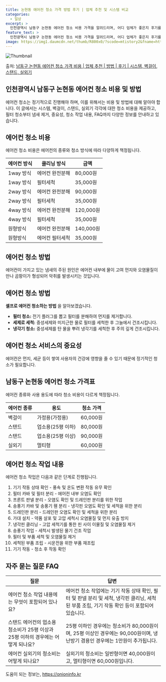 ```yaml
---
title: 논현동 에어컨 청소 가격 방법 후기 | 업체 추천 및 시스템 비교
categories:
  - 일상
excerpt: >
  인천광역시 남동구 논현동 에어컨 청소 비용 가격을 알려드리며, 어디 업체가 좋은지 후기를 통해 알아보겠습니다. 현재 글에서는 시스템, 벽걸이, 스탠드, 실외기 각각에 대해 청소 비용이 나와 있으니 참고하시면 되겠습니다. 에어컨 분해 청소 방법 보기 👈 클릭셀프 에어컨 청소 방법 보기👈 클릭남동구 논현동 에어컨 청소 비용시스템에어컨 방식클리닝방식금액1way 방식에어컨 완전분해80,000원1way 방식에어컨 필터세척35,000원2way 방식에어컨 완전분해90,000원2way 방식에어컨 필터세척35,000원4way 방식에어컨 완전분해120,000원4way 방식에어컨 필터세척35,000원원형방식에어컨 완전분해140,000원원형방식에어컨 필터세척35,000원에어컨 청소 견적 샘플 보기 👈 클릭에어컨 냄새의 원인에..
feature_text: >
  인천광역시 남동구 논현동 에어컨 청소 비용 가격을 알려드리며, 어디 업체가 좋은지 후기를 통해 알아보겠습니다. 현재 글에서는 시스템, 벽걸이, 스탠드, 실외기 각각에 대해 청소 비용이 나와 있으니 참고하시면 되겠습니다. 에어컨 분해 청소 방법 보기 👈 클릭셀프 에어컨 청소 방법 보기👈 클릭남동구 논현동 에어컨 청소 비용시스템에어컨 방식클리닝방식금액1way 방식에어컨 완전분해80,000원1way 방식에어컨 필터세척35,000원2way 방식에어컨 완전분해90,000원2way 방식에어컨 필터세척35,000원4way 방식에어컨 완전분해120,000원4way 방식에어컨 필터세척35,000원원형방식에어컨 완전분해140,000원원형방식에어컨 필터세척35,000원에어컨 청소 견적 샘플 보기 👈 클릭에어컨 냄새의 원인에..
image: https://img1.daumcdn.net/thumb/R800x0/?scode=mtistory2&fname=https%3A%2F%2Fblog.kakaocdn.net%2Fdn%2FpQQFZ%2FbtsHxdwkb2f%2FiYpol9Sk2ahkuu11q2B9v1%2Fimg.webp
---
```


![Thumbnail](https://img1.daumcdn.net/thumb/R800x0/?scode=mtistory2&fname=https%3A%2F%2Fblog.kakaocdn.net%2Fdn%2FpQQFZ%2FbtsHxdwkb2f%2FiYpol9Sk2ahkuu11q2B9v1%2Fimg.webp)

<p>출처: <a href="https://onioninfo.kr/entry/%EB%82%A8%EB%8F%99%EA%B5%AC-%EB%85%BC%ED%98%84%EB%8F%99-%EC%97%90%EC%96%B4%EC%BB%A8-%EC%B2%AD%EC%86%8C-%EA%B0%80%EA%B2%A9-%EB%B9%84%EC%9A%A9-%EC%97%85%EC%B2%B4-%EC%B6%94%EC%B2%9C-%EB%B0%A9%EB%B2%95-%ED%9B%84%EA%B8%B0-%EC%8B%9C%EC%8A%A4%ED%85%9C-%EB%B2%BD%EA%B1%B8%EC%9D%B4-%EC%8A%A4%ED%83%A0%EB%93%9C-%EC%8B%A4%EC%99%B8%EA%B8%B0" rel="dofollow">남동구 논현동 에어컨 청소 가격 비용 | 업체 추천 | 방법 | 후기 | 시스템, 벽걸이, 스탠드, 실외기</a> </p>

## 인천광역시 남동구 논현동 에어컨 청소 비용 및 방법

에어컨 청소는 정기적으로 진행해야 하며, 이를 위해서는 비용 및 방법에 대해 알아야 합니다. 이 글에서는 시스템, 벽걸이, 스탠드, 실외기
각각에 대한 청소 비용을 제공하고, 필터 청소부터 냄새 제거, 중요성, 청소 작업 내용, FAQ까지 다양한 정보를 안내하고 있습니다.

## 에어컨 청소 비용

에어컨 청소 비용은 에어컨의 종류와 청소 방식에 따라 다양하게 책정됩니다.

**에어컨 방식** | **클리닝 방식** | **금액**  
---|---|---  
1way 방식 | 에어컨 완전분해 | 80,000원  
1way 방식 | 필터세척 | 35,000원  
2way 방식 | 에어컨 완전분해 | 90,000원  
2way 방식 | 필터세척 | 35,000원  
4way 방식 | 에어컨 완전분해 | 120,000원  
4way 방식 | 필터세척 | 35,000원  
원형방식 | 에어컨 완전분해 | 140,000원  
원형방식 | 에어컨 필터세척 | 35,000원  
  
## 에어컨 청소 방법

에어컨이 가지고 있는 냄새의 주된 원인은 에어컨 내부에 물이 고여 먼지와 오염물질이 만나 곰팡이가 형성되어 악취를 발생시키는 것입니다.

## 에어컨 청소 방법

**셀프로 에어컨 청소하는 방법** 을 알아보겠습니다.

  * **필터 청소:** 전기 플러그를 뽑고 필터를 분해하여 먼지를 제거합니다.
  * **세제로 세척:** 중성세제와 미지근한 물로 필터를 세척한 후 그늘에서 건조시킵니다.
  * **냉각기 청소:** 중성세제를 탄 물을 뿌려 냉각기를 세척한 후 주의 깊게 건조시킵니다.

## 에어컨 청소 서비스의 중요성

에어컨은 먼지, 세균 등이 쌓여 사용자의 건강에 영향을 줄 수 있기 때문에 정기적인 청소가 필요합니다.

## 남동구 논현동 에어컨 청소 가격표

에어컨 종류와 사용 용도에 따라 청소 비용이 다르게 책정됩니다.

**에어컨 종류** | **용도** | **청소 가격**  
---|---|---  
벽걸이 | 가정용(가정용) | 60,000원  
스탠드 | 업소용(25평 이하) | 80,000원  
스탠드 | 업소용(25평 이상) | 90,000원  
실외기 | 멀티형 | 60,000원  
  
## 에어컨 청소 작업 내용

에어컨 청소 작업은 다음과 같은 단계로 진행됩니다.

  1. 기기 작동 상태 확인 - 풍속 및 온도 변환 작동 유무 확인
  2. 필터 카바 및 필터 분리 - 에어컨 내부 오염도 확인
  3. 프론트 판넬 분리 - 오염도 확인 및 드레인판 분리를 위한 작업
  4. 송풍기 카바 및 송풍기 휀 분리 - 냉각핀 오염도 확인 및 세척을 위한 분리
  5. 드레인판 분리 - 드레인판 오염도 확인 및 세척을 위한 분리
  6. 가대 설치 - 약품 살포 및 고압 세척시 오염물질 및 먼지 유출 방지
  7. 냉각핀 클리닝 - 고압 세척기를 통한 핀 사이 이물질 및 오염물질 제거
  8. 송풍기 작업 - 세척시 발생된 물기 건조 작업
  9. 필터 및 부품 세척 및 오염물질 제거
  10. 세척된 부품 조립 - 시운전을 위한 부품 재조립
  11. 기기 작동 - 청소 후 작동 확인

## 자주 묻는 질문 FAQ

**질문** | **답변**  
---|---  
에어컨 청소 작업 내용에는 무엇이 포함되어 있나요? | 에어컨 청소 작업에는 기기 작동 상태 확인, 필터 및 판넬 분리 및 세척, 냉각핀 클리닝, 세척된 부품 조립, 기기 작동 확인 등이 포함되어 있습니다.  
스탠드 에어컨의 업소용 청소비가 25평 이상과 25평 이하의 경우에는 어떻게 되나요? | 25평 이하인 경우에는 청소비가 80,000원이며, 25평 이상인 경우에는 90,000원이며, 냉난방기 겸용인 경우에는 1만원이 추가됩니다.  
에어컨 실외기의 청소비는 어떻게 되나요? | 실외기의 청소비는 일반형이면 40,000원이고, 멀티형이면 60,000원입니다.

 

도움이 되는 정보는, <a href="https://onioninfo.kr" rel="dofollow">https://onioninfo.kr</a>


